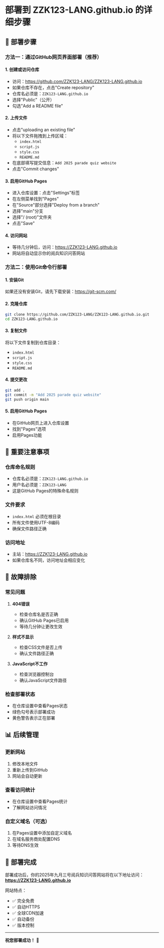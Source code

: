 # 部署到 ZZK123-LANG.github.io 的详细步骤

## 🚀 部署步骤

### 方法一：通过GitHub网页界面部署（推荐）

#### 1. 创建或访问仓库
- 访问：https://github.com/ZZK123-LANG/ZZK123-LANG.github.io
- 如果仓库不存在，点击"Create repository"
- 仓库名必须是：`ZZK123-LANG.github.io`
- 选择"Public"（公开）
- 勾选"Add a README file"

#### 2. 上传文件
- 点击"uploading an existing file"
- 将以下文件拖拽到上传区域：
  - `index.html`
  - `script.js`
  - `style.css`
  - `README.md`
- 在底部填写提交信息：`Add 2025 parade quiz website`
- 点击"Commit changes"

#### 3. 启用GitHub Pages
- 进入仓库设置：点击"Settings"标签
- 在左侧菜单找到"Pages"
- 在"Source"部分选择"Deploy from a branch"
- 选择"main"分支
- 选择"/ (root)"文件夹
- 点击"Save"

#### 4. 访问网站
- 等待几分钟后，访问：https://ZZK123-LANG.github.io
- 网站将自动显示你的阅兵知识问答网站

### 方法二：使用Git命令行部署

#### 1. 安装Git
如果还没有安装Git，请先下载安装：https://git-scm.com/

#### 2. 克隆仓库
```bash
git clone https://github.com/ZZK123-LANG/ZZK123-LANG.github.io.git
cd ZZK123-LANG.github.io
```

#### 3. 复制文件
将以下文件复制到仓库目录：
- `index.html`
- `script.js`
- `style.css`
- `README.md`

#### 4. 提交更改
```bash
git add .
git commit -m "Add 2025 parade quiz website"
git push origin main
```

#### 5. 启用GitHub Pages
- 在GitHub网页上进入仓库设置
- 找到"Pages"选项
- 启用Pages功能

## 📝 重要注意事项

### 仓库命名规则
- 仓库名必须是：`ZZK123-LANG.github.io`
- 用户名必须是：`ZZK123-LANG`
- 这是GitHub Pages的特殊命名规则

### 文件要求
- `index.html` 必须在根目录
- 所有文件使用UTF-8编码
- 确保文件路径正确

### 访问地址
- 主站：https://ZZK123-LANG.github.io
- 如果仓库名不同，访问地址会相应变化

## 🔧 故障排除

### 常见问题

1. **404错误**
   - 检查仓库名是否正确
   - 确认GitHub Pages已启用
   - 等待几分钟让更改生效

2. **样式不显示**
   - 检查CSS文件是否上传
   - 确认文件路径正确

3. **JavaScript不工作**
   - 检查浏览器控制台
   - 确认JavaScript文件路径

### 检查部署状态
- 在仓库设置中查看Pages状态
- 绿色勾号表示部署成功
- 黄色警告表示正在部署

## 📊 后续管理

### 更新网站
1. 修改本地文件
2. 重新上传到GitHub
3. 网站会自动更新

### 查看访问统计
- 在仓库设置中查看Pages统计
- 了解网站访问情况

### 自定义域名（可选）
1. 在Pages设置中添加自定义域名
2. 在域名服务商处配置DNS
3. 等待DNS生效

## 🎉 部署完成

部署成功后，你的2025年九月三号阅兵知识问答网站将在以下地址访问：
**https://ZZK123-LANG.github.io**

网站特点：
- ✅ 完全免费
- ✅ 自动HTTPS
- ✅ 全球CDN加速
- ✅ 自动备份
- ✅ 版本控制

---

**祝您部署成功！** 🚀

